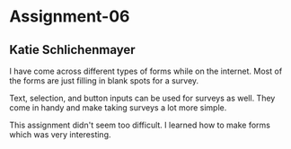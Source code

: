 # Assignment-06
## Katie Schlichenmayer

I have come across different types of forms while on the internet. Most of the forms are just filling in blank spots for a survey.

Text, selection, and button inputs can be used for surveys as well. They come in handy and make taking surveys a lot more simple.

This assignment didn't seem too difficult. I learned how to make forms which was very interesting. 
